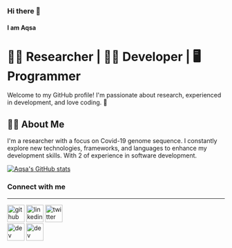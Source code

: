 ### Hi there 👋
#### I am Aqsa
# 👩‍🔬 Researcher | 👩‍💻 Developer | 🖥️ Programmer

Welcome to my GitHub profile! I'm passionate about research, experienced in development, and love coding. 🌟

## 👩‍💼 About Me

I'm a researcher with a focus on Covid-19 genome sequence. I constantly explore new technologies, frameworks, and languages to enhance my development skills. With 2 of experience in software development.

[![Aqsa's GitHub stats](https://github-readme-stats.vercel.app/api?username=Aqsa48)](https://github.com/Aqsa48/github-readme-stats)

### Connect with me
---

[<img src='https://cdn.jsdelivr.net/npm/simple-icons@3.0.1/icons/github.svg' alt='github' height='40'>](https://github.com/Aqsa48)
[<img src='https://cdn.jsdelivr.net/npm/simple-icons@3.0.1/icons/linkedin.svg' alt='linkedin' height='40'>](https://www.linkedin.com/in/aqsa-umar-162663122//)
[<img src='https://cdn.jsdelivr.net/npm/simple-icons@3.0.1/icons/twitter.svg' alt='twitter' height='40'>](https://twitter.com/Aqsa48)  
[<img src='https://cdn.jsdelivr.net/npm/simple-icons@3.0.1/icons/dev-dot-to.svg' alt='dev' height='40'>](https://dev.to/aqsaumar48)
[<img src='https://cdn.jsdelivr.net/npm/simple-icons@3.0.1/icons/medium.svg' alt='dev' height='40'>](https://dev.to/aqsaumar48)


